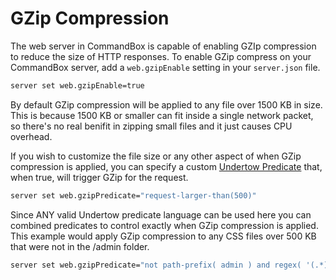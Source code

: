 # GZip Compression

The web server in CommandBox is capable of enabling GZIp compression to reduce the size of HTTP responses. To enable GZip compress on your CommandBox server, add a `web.gzipEnable` setting in your `server.json` file.

```bash
server set web.gzipEnable=true
```

By default GZip compression will be applied to any file over 1500 KB in size. This is because 1500 KB or smaller can fit inside a single network packet, so there's no real benifit in zipping small files and it just causes CPU overhead.

If you wish to customize the file size or any other aspect of when GZip compression is applied, you can specify a custom [Undertow Predicate](server-rules/rule-language.md) that, when true, will trigger GZip for the request.

```bash
server set web.gzipPredicate="request-larger-than(500)"
```

Since ANY valid Undertow predicate language can be used here you can combined predicates to control exactly when GZip compression is applied. This example would apply GZip compression to any CSS files over 500 KB that were not in the /admin folder.

```bash
server set web.gzipPredicate="not path-prefix( admin ) and regex( '(.*).css' ) and request-larger-than(500)"
```

